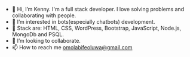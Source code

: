 - 👋 Hi, I’m Kenny. I'm a full stack developer. I love solving problems and collaborating with people.
- 👀 I’m interested in bots(especially chatbots) development.
- 🌱 Stack are: HTML, CSS, WordPress, Bootstrap, JavaScript, Node.js, MongoDb and PSQL.
- 💞️ I’m looking to collaborate. 
- 📫 How to reach me omolabifeoluwa@gmail.com

<!---
kennyt24/kennyt24 is a ✨ special ✨ repository because its `README.md` (this file) appears on your GitHub profile.
You can click the Preview link to take a look at your changes.
--->
